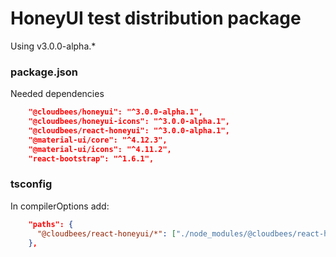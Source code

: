 # HoneyUI test distribution package

Using v3.0.0-alpha.*


### package.json
Needed dependencies
```json
    "@cloudbees/honeyui": "^3.0.0-alpha.1",
    "@cloudbees/honeyui-icons": "^3.0.0-alpha.1",
    "@cloudbees/react-honeyui": "^3.0.0-alpha.1",
    "@material-ui/core": "^4.12.3",
    "@material-ui/icons": "^4.11.2",
    "react-bootstrap": "^1.6.1",
```

### tsconfig
In compilerOptions add:

```json
    "paths": {
      "@cloudbees/react-honeyui/*": ["./node_modules/@cloudbees/react-honeyui/dist/*"]
    },
```
